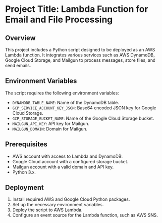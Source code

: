 # Project Title: Lambda Function for Email and File Processing

## Overview
This project includes a Python script designed to be deployed as an AWS Lambda function. It integrates various services such as AWS DynamoDB, Google Cloud Storage, and Mailgun to process messages, store files, and send emails.

## Environment Variables
The script requires the following environment variables:
- `DYNAMODB_TABLE_NAME`: Name of the DynamoDB table.
- `GCP_SERVICE_ACCOUNT_KEY_JSON`: Base64 encoded JSON key for Google Cloud Storage.
- `GCP_STORAGE_BUCKET_NAME`: Name of the Google Cloud Storage bucket.
- `MAILGUN_API_KEY`: API key for Mailgun.
- `MAILGUN_DOMAIN`: Domain for Mailgun.

## Prerequisites
- AWS account with access to Lambda and DynamoDB.
- Google Cloud account with a configured storage bucket.
- Mailgun account with a valid domain and API key.
- Python 3.x.

## Deployment
1. Install required AWS and Google Cloud Python packages.
2. Set up the necessary environment variables.
3. Deploy the script to AWS Lambda.
4. Configure an event source for the Lambda function, such as AWS SNS.

